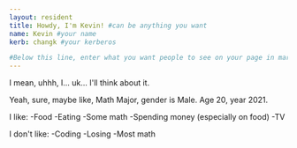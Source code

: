 ```yaml
---
layout: resident
title: Howdy, I'm Kevin! #can be anything you want
name: Kevin #your name
kerb: changk #your kerberos

#Below this line, enter what you want people to see on your page in markdown
---
```


I mean, uhhh, I... uk... I'll think about it.

Yeah, sure, maybe like, Math Major, gender is Male.
Age 20, year 2021.

I like:
-Food
-Eating
-Some math
-Spending money (especially on food)
-TV

I don't like:
-Coding
-Losing
-Most math
